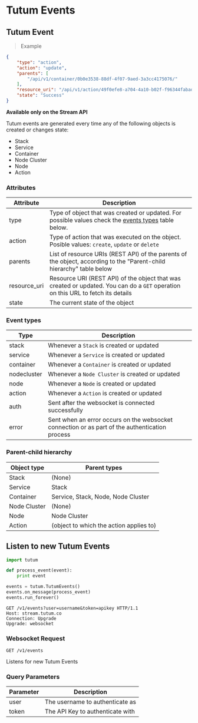 # Tutum Events

## Tutum Event

> Example

```json
{
	"type": "action",
	"action": "update",
	"parents": [
		"/api/v1/container/0b0e3538-88df-4f07-9aed-3a3cc4175076/"
	],
	"resource_uri": "/api/v1/action/49f0efe8-a704-4a10-b02f-f96344fabadd/",
	"state": "Success"
}
```

__Available only on the Stream API__

Tutum events are generated every time any of the following objects is created or changes state:

* Stack
* Service
* Container
* Node Cluster
* Node
* Action


### Attributes

Attribute | Description
--------- | -----------
type | Type of object that was created or updated. For possible values check the [events types](#event-types) table below.
action | Type of action that was executed on the object. Posible values: `create`, `update` or `delete`
parents | List of resource URIs (REST API) of the parents of the object, according to the "Parent-child hierarchy" table below
resource_uri | Resource URI (REST API) of the object that was created or updated. You can do a `GET` operation on this URL to fetch its details
state | The current state of the object


### Event types

Type | Description
---- | -----------
stack | Whenever a `Stack` is created or updated
service | Whenever a `Service` is created or updated
container | Whenever a `Container` is created or updated
nodecluster | Whenever a `Node Cluster` is created or updated
node | Whenever a `Node` is created or updated
action | Whenever a `Action` is created or updated
auth | Sent after the websocket is connected successfully
error | Sent when an error occurs on the websocket connection or as part of the authentication process


### Parent-child hierarchy

Object type | Parent types
----------- | ------------
Stack | (None)
Service | Stack
Container | Service, Stack, Node, Node Cluster
Node Cluster | (None)
Node | Node Cluster
Action | (object to which the action applies to)


## Listen to new Tutum Events

```python
import tutum

def process_event(event):
    print event

events = tutum.TutumEvents()
events.on_message(process_event)
events.run_forever()
```

```http
GET /v1/events?user=username&token=apikey HTTP/1.1
Host: stream.tutum.co
Connection: Upgrade
Upgrade: websocket
```


### Websocket Request

`GET /v1/events`

Listens for new Tutum Events

### Query Parameters

Parameter | Description
--------- | ----------- 
user | The username to authenticate as
token | The API Key to authenticate with

